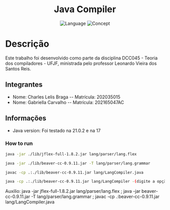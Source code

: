 <h1 align="center">
    <b> Java Compiler </b> 
</h1>

<p align="center">
  <img alt="Language" src="https://img.shields.io/badge/language-Java-brightgreen">
  <img alt="Concept" src="https://img.shields.io/badge/concept-Compilers-brightgreen">
</p>

# Descrição

Este trabalho foi desenvolvido como parte da disciplina DCC045 - Teoria dos compiladores - UFJF, ministrada pelo professor Leonardo Vieira dos Santos Reis.

## Integrantes

- Nome: Charles Lelis Braga -- Matrícula: 202035015
- Nome: Gabriella Carvalho -- Matrícula: 202165047AC

## Informações

- Java version: Foi testado na 21.0.2 e na 17

### How to run

```bash
java -jar ./lib/jflex-full-1.8.2.jar lang/parser/lang.flex

java -jar ./lib/beaver-cc-0.9.11.jar -T lang/parser/lang.grammar

javac -cp .:./lib/beaver-cc-0.9.11.jar lang/LangCompiler.java

java -cp .:./lib/beaver-cc-0.9.11.jar lang/LangCompiler -(digite a opção que desejar -> teste unitário é -u)
```

Auxilio:
java -jar jflex-full-1.8.2.jar lang/parser/lang.flex ; java -jar beaver-cc-0.9.11.jar -T lang/parser/lang.grammar ; javac -cp .:beaver-cc-0.9.11.jar lang/LangCompiler.java
